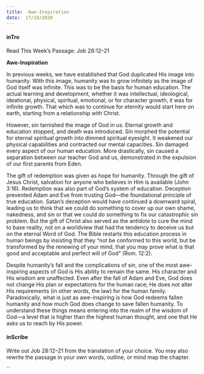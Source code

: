 ```yaml
---
title:  Awe-Inspiration
date:  17/10/2020
---
```


#### inTro

Read This Week’s Passage: Job 28:12–21

**Awe-Inspiration**

In previous weeks, we have established that God duplicated His image into humanity. With this image, humanity was to grow infinitely as the image of God itself was infinite. This was to be the basis for human education. The actual learning and development, whether it was intellectual, ideological, ideational, physical, spiritual, emotional, or for character growth, it was for infinite growth. That which was to continue for eternity would start here on earth, starting from a relationship with Christ.

However, sin tarnished the image of God in us. Eternal growth and education stopped, and death was introduced. Sin morphed the potential for eternal spiritual growth into dimmed spiritual eyesight. It weakened our physical capabilities and contracted our mental capacities. Sin damaged every aspect of our human education. More drastically, sin caused a separation between our teacher God and us, demonstrated in the expulsion of our first parents from Eden.

The gift of redemption was given as hope for humanity. Through the gift of Jesus Christ, salvation for anyone who believes in Him is available (John 3:16). Redemption was also part of God’s system of education. Deception prevented Adam and Eve from trusting God—the foundational principle of true education. Satan’s deception would have continued a downward spiral, leading us to think that we could do something to cover up our own shame, nakedness, and sin or that we could do something to fix our catastrophic sin problem. But the gift of Christ also served as the antidote to cure the mind to base reality, not on a worldview that had the tendency to deceive us but on the eternal Word of God. The Bible restarts this education process in human beings by insisting that they “not be conformed to this world, but be transformed by the renewing of your mind, that you may prove what is that good and acceptable and perfect will of God” (Rom. 12:2).

Despite humanity’s fall and the complications of sin, one of the most awe-inspiring aspects of God is His ability to remain the same. His character and His wisdom are unaffected. Even after the fall of Adam and Eve, God does not change His plan or expectations for the human race; He does not alter His requirements (in other words, the law) for the human family. Paradoxically, what is just as awe-inspiring is how God redeems fallen humanity and how much God does change to save fallen humanity. To understand these things means entering into the realm of the wisdom of God—a level that is higher than the highest human thought, and one that He asks us to reach by His power.

#### inScribe

Write out Job 28:12–21 from the translation of your choice. You may also rewrite the passage in your own words, outline, or mind map the chapter.

``
